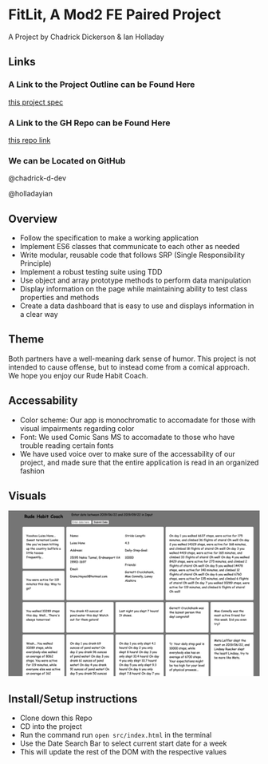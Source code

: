 # FitLit, A Mod2 FE Paired Project

A Project by Chadrick Dickerson & Ian Holladay

## Links

### A Link to the Project Outline can be Found Here

[this project spec](http://frontend.turing.io/projects/fitlit.html)

### A Link to the GH Repo can be Found Here

[this repo link](https://github.com/holladayian/Chadrick-Ian-fitlit)

### We can be Located on GitHub

@chadrick-d-dev

@holladayian

## Overview

* Follow the specification to make a working application
* Implement ES6 classes that communicate to each other as needed
* Write modular, reusable code that follows SRP (Single Responsibility Principle)
* Implement a robust testing suite using TDD
* Use object and array prototype methods to perform data manipulation
* Display information on the page while maintaining ability to test class properties and methods
* Create a data dashboard that is easy to use and displays information in a clear way

## Theme

Both partners have a well-meaning dark sense of humor. This project is not intended to cause offense, but to instead come from a comical approach. We hope you enjoy our Rude Habit Coach.

## Accessability

- Color scheme: Our app is monochromatic to accomadate for those with visual impairments regarding color
- Font: We used Comic Sans MS to accomadate to those who have trouble reading certain fonts
- We have used voice over to make sure of the accessability of our project, and made sure that the entire application is read in an organized fashion

## Visuals

![img of webpage](img/RudeHabitCoach.png)

## Install/Setup instructions

* Clone down this Repo
* CD into the project
* Run the command run ```open src/index.html``` in the terminal
* Use the Date Search Bar to select current start date for a week
* This will update the rest of the DOM with the respective values
